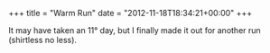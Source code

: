 +++
title = "Warm Run"
date = "2012-11-18T18:34:21+00:00"
+++

It may have taken an 11&deg; day, but I finally made it out for another run (shirtless no less).
			